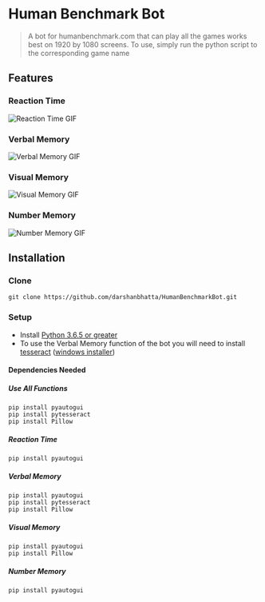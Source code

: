 # Human Benchmark Bot

> A bot for humanbenchmark.com that can play all the games works best on 1920 by 1080 screens. To use, simply run the python script to the corresponding game name

## Features

### Reaction Time
![Reaction Time GIF](https://raw.githubusercontent.com/darshanbhatta/HumanBenchmarkBot/master/reaction.gif)
### Verbal Memory
![Verbal Memory GIF](https://raw.githubusercontent.com/darshanbhatta/HumanBenchmarkBot/master/verbal.gif)
### Visual Memory
![Visual Memory GIF](https://raw.githubusercontent.com/darshanbhatta/HumanBenchmarkBot/master/visual.gif)
### Number Memory
![Number Memory GIF](https://raw.githubusercontent.com/darshanbhatta/HumanBenchmarkBot/master/number.gif)


## Installation

### Clone

```
git clone https://github.com/darshanbhatta/HumanBenchmarkBot.git
```

### Setup

- Install [Python 3.6.5 or greater](https://www.python.org/downloads/)
- To use the Verbal Memory function of the bot you will need to install [tesseract](https://github.com/tesseract-ocr/tesseract/wiki) ([windows installer](https://digi.bib.uni-mannheim.de/tesseract/tesseract-ocr-setup-3.05.02-20180621.exe))

#### Dependencies Needed
##### Use All Functions

```
pip install pyautogui
pip install pytesseract
pip install Pillow
```
##### Reaction Time
```
pip install pyautogui
```
##### Verbal Memory
```
pip install pyautogui
pip install pytesseract
pip install Pillow
```
##### Visual Memory
```
pip install pyautogui
pip install Pillow
```
##### Number Memory
```
pip install pyautogui
```
